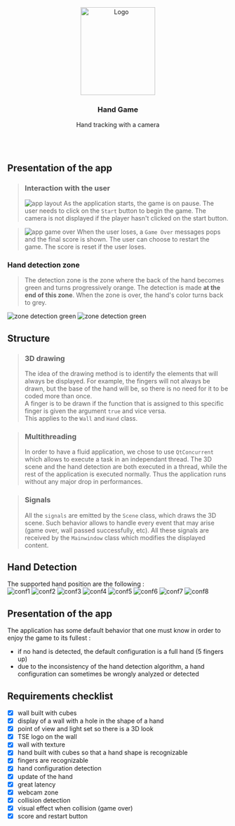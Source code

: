 <div align="center">
    <img src="./ressources/imgs/hand_pixel_art.png" alt="Logo" width="170" height="200">
    <h3 align="center">Hand Game</h3>
    <p align="center">Hand tracking with a camera</p>
    <br />
</div>
<br/>

## Presentation of the app

>### Interaction with the user
>
>![app layout](./ressources/imgs/app_layout.png)
>As the application starts, the game is on pause. The user needs to click on the `Start` button to begin the game. The camera is not displayed if the player hasn't clicked on the start button.

>![app game over](./ressources/imgs/app_game_over.png)
>When the user loses, a `Game Over` messages pops and the final score is shown. The user can choose to restart the game. The score is reset if the user loses.

### Hand detection zone


>The detection zone is the zone where the back of the hand becomes green and turns progressively orange. The detection is made **at the end of this zone**. When the zone is over, the hand's color turns back to grey.

![zone detection green](./ressources/imgs/app_green.png)
![zone detection green](./ressources/imgs/app_orange.png)

## Structure

>### 3D drawing
>
>The idea of the drawing method is to identify the elements that will always be displayed. For example, the fingers will not always be drawn, but the base of the hand will be, so there is no need for it to be coded more than once.  
A finger is to be drawn if the function that is assigned to this specific finger is given the argument `true` and vice versa.  
This applies to the `Wall` and `Hand` class.  

>### Multithreading
>
>In order to have a fluid application, we chose to use `QtConcurrent` which allows to execute a task in an independant thread. The 3D scene and the hand detection are both executed in a thread, while the rest of the application is executed normally. Thus the application runs without any major drop in performances.

>### Signals
>
>All the `signals` are emitted by the `Scene` class, which draws the 3D scene. Such behavior allows to handle every event that may arise (game over, wall passed successfully, etc). All these signals are received by the `Mainwindow` class which modifies the displayed content.

## Hand Detection

The supported hand position are the following :  
![conf1](./ressources/imgs/conf1.png)
![conf2](./ressources/imgs/conf2.png)
![conf3](./ressources/imgs/conf3.png)
![conf4](./ressources/imgs/conf4.png)
![conf5](./ressources/imgs/conf5.png)
![conf6](./ressources/imgs/conf6.png)
![conf7](./ressources/imgs/conf7.png)
![conf8](./ressources/imgs/conf8.png)

## Presentation of the app

The application has some default behavior that one must know in order to enjoy the game to its fullest :  
- if no hand is detected, the default configuration is a full hand (5 fingers up)
- due to the inconsistency of the hand detection algorithm, a hand configuration can sometimes be wrongly analyzed or detected

## Requirements checklist

- [x] wall built with cubes
- [x] display of a wall with a hole in the shape of a hand
- [x] point of view and light set so there is a 3D look
- [x] TSE logo on the wall
- [x] wall with texture
- [x] hand built with cubes so that a hand shape is recognizable
- [x] fingers are recognizable
- [x] hand configuration detection
- [x] update of the hand
- [x] great latency
- [x] webcam zone
- [x] collision detection
- [x] visual effect when collision (game over)
- [x] score and restart button
